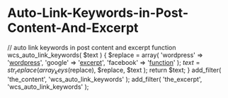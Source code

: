 # Auto-Link-Keywords-in-Post-Content-And-Excerpt


// auto link keywords in post content and excerpt
function wcs_auto_link_keywords( $text ) {
    $replace = array(
        'wordpress' => '<a href="http://www.wordpress.org">wordpress</a>',
        'google' => '<a href="http://www.google.com">excerpt</a>',
        'facebook' => '<a href="http://www.facebook.com">function</a>'
    );
    $text = str_replace( array_keys($replace), $replace, $text );
    return $text;
}
add_filter( 'the_content', 'wcs_auto_link_keywords' );
add_filter( 'the_excerpt', 'wcs_auto_link_keywords' );
